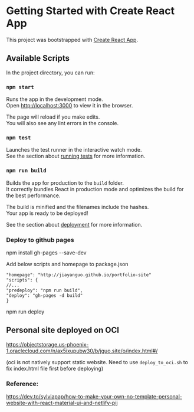 # Getting Started with Create React App

This project was bootstrapped with [Create React App](https://github.com/facebook/create-react-app).

## Available Scripts

In the project directory, you can run:

### `npm start`

Runs the app in the development mode.\
Open [http://localhost:3000](http://localhost:3000) to view it in the browser.

The page will reload if you make edits.\
You will also see any lint errors in the console.

### `npm test`

Launches the test runner in the interactive watch mode.\
See the section about [running tests](https://facebook.github.io/create-react-app/docs/running-tests) for more information.

### `npm run build`

Builds the app for production to the `build` folder.\
It correctly bundles React in production mode and optimizes the build for the best performance.

The build is minified and the filenames include the hashes.\
Your app is ready to be deployed!

See the section about [deployment](https://facebook.github.io/create-react-app/docs/deployment) for more information.

### Deploy to github pages
npm install gh-pages --save-dev

Add below scripts and homepage to package.json
```
"homepage": "http://jiayanguo.github.io/portfolio-site"
"scripts": {
//...
"predeploy": "npm run build",
"deploy": "gh-pages -d build"
}
```

npm run deploy


## Personal site deployed on OCI
https://objectstorage.us-phoenix-1.oraclecloud.com/n/ax5ixupubw30/b/jguo.site/o/index.html#/

(oci is not natively support static website. Need to use `deploy_to_oci.sh` to fix index.html file first before deploying)

### Reference:
https://dev.to/sylviapap/how-to-make-your-own-no-template-personal-website-with-react-material-ui-and-netlify-pij
